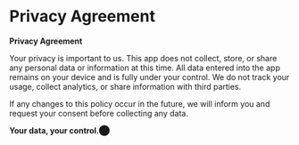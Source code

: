 # Privacy Agreement

**Privacy Agreement**

Your privacy is important to us. This app does not collect, store, or share any personal data or information at this time. All data entered into the app remains on your device and is fully under your control. We do not track your usage, collect analytics, or share information with third parties.

If any changes to this policy occur in the future, we will inform you and request your consent before collecting any data.

**Your data, your control.**​⬤
